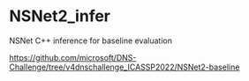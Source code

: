 # NSNet2_infer
NSNet C++ inference for baseline evaluation

https://github.com/microsoft/DNS-Challenge/tree/v4dnschallenge_ICASSP2022/NSNet2-baseline  